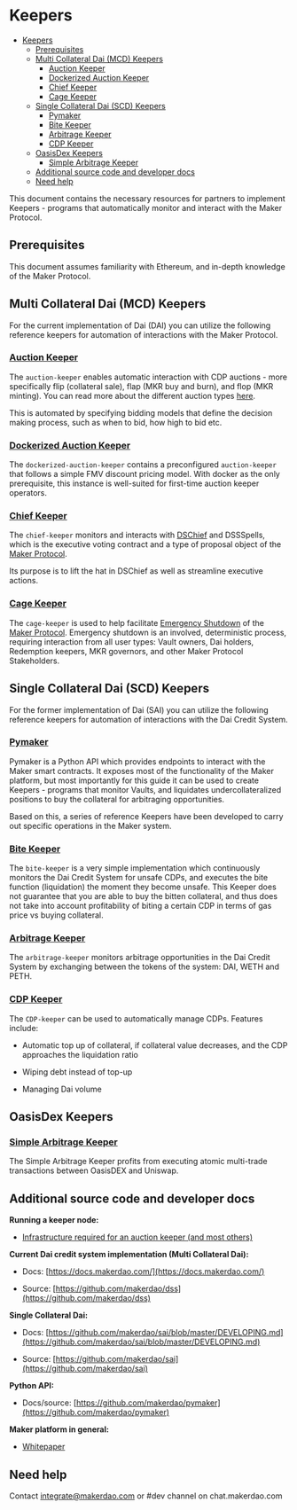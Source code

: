 # Keepers

- [Keepers](#keepers)
  - [Prerequisites](#prerequisites)
  - [Multi Collateral Dai (MCD) Keepers](#multi-collateral-dai-mcd-keepers)
    - [Auction Keeper](#auction-keeper)
    - [Dockerized Auction Keeper](#dockerized-auction-keeper)
    - [Chief Keeper](#chief-keeper)
    - [Cage Keeper](#cage-keeper)
  - [Single Collateral Dai (SCD) Keepers](#single-collateral-dai-scd-keepers)
    - [Pymaker](#pymaker)
    - [Bite Keeper](#bite-keeper)
    - [Arbitrage Keeper](#arbitrage-keeper)
    - [CDP Keeper](#cdp-keeper)
  - [OasisDex Keepers](#oasisdex-keepers)
    - [Simple Arbitrage Keeper](#simple-arbitrage-keeper)
  - [Additional source code and developer docs](#additional-source-code-and-developer-docs)
  - [Need help](#need-help)

This document contains the necessary resources for partners to implement Keepers - programs that automatically monitor and interact with the Maker Protocol.

## Prerequisites

This document assumes familiarity with Ethereum, and in-depth knowledge of the Maker Protocol.

## Multi Collateral Dai (MCD) Keepers

For the current implementation of Dai (DAI) you can utilize the following reference keepers for automation of interactions with the Maker Protocol.

### [Auction Keeper](https://github.com/makerdao/auction-keeper)

The `auction-keeper` enables automatic interaction with CDP auctions - more specifically flip (collateral sale), flap (MKR buy and burn), and flop (MKR minting). You can read more about the different auction types [here](https://docs.makerdao.com/auctions/the-auctions-of-the-maker-protocol).

This is automated by specifying bidding models that define the decision making process, such as when to bid, how high to bid etc.

### [Dockerized Auction Keeper](https://github.com/makerdao/dockerized-auction-keeper)

The `dockerized-auction-keeper` contains a preconfigured `auction-keeper` that follows a simple FMV discount pricing model. With docker as the only prerequisite, this instance is well-suited for first-time auction keeper operators.

### [Chief Keeper](https://github.com/makerdao/chief-keeper)

The `chief-keeper` monitors and interacts with [DSChief](https://github.com/dapphub/ds-chief) and DSSSpells, which is the executive voting contract and a type of proposal object of the [Maker Protocol](https://github.com/makerdao/dss).

Its purpose is to lift the hat in DSChief as well as streamline executive actions.

### [Cage Keeper](https://github.com/makerdao/cage-keeper)

The `cage-keeper` is used to help facilitate [Emergency Shutdown](https://docs.makerdao.com/smart-contract-modules/shutdown/the-emergency-shutdown-process-for-multi-collateral-dai-mcd) of the [Maker Protocol](https://github.com/makerdao/dss). Emergency shutdown is an involved, deterministic process, requiring interaction from all user types: Vault owners, Dai holders, Redemption keepers, MKR governors, and other Maker Protocol Stakeholders.

## Single Collateral Dai (SCD) Keepers

For the former implementation of Dai (SAI) you can utilize the following reference keepers for automation of interactions with the Dai Credit System.

### [Pymaker](https://github.com/makerdao/pymaker)

Pymaker is a Python API which provides endpoints to interact with the Maker smart contracts. It exposes most of the functionality of the Maker platform, but most importantly for this guide it can be used to create Keepers - programs that monitor Vaults, and liquidates undercollateralized positions to buy the collateral for arbitraging opportunities.

Based on this, a series of reference Keepers have been developed to carry out specific operations in the Maker system.

### [Bite Keeper](https://github.com/makerdao/bite-keeper)

The `bite-keeper` is a very simple implementation which continuously monitors the Dai Credit System for unsafe CDPs, and executes the bite function (liquidation) the moment they become unsafe. This Keeper does not guarantee that you are able to buy the bitten collateral, and thus does not take into account profitability of biting a certain CDP in terms of gas price vs buying collateral.

### [Arbitrage Keeper](https://github.com/makerdao/arbitrage-keeper)

The `arbitrage-keeper` monitors arbitrage opportunities in the Dai Credit System by exchanging between the tokens of the system: DAI, WETH and PETH.

### [CDP Keeper](https://github.com/makerdao/cdp-keeper)

The `CDP-keeper` can be used to automatically manage CDPs. Features include:

- Automatic top up of collateral, if collateral value decreases, and the CDP approaches the liquidation ratio

- Wiping debt instead of top-up

- Managing Dai volume

## OasisDex Keepers

### [Simple Arbitrage Keeper](https://github.com/makerdao/simple-arbitrage-keeper)

The Simple Arbitrage Keeper profits from executing atomic multi-trade transactions between OasisDEX and Uniswap.

## Additional source code and developer docs

**Running a keeper node:**

- [Infrastructure required for an auction keeper (and most others)](https://github.com/makerdao/auction-keeper#infrastructure)

**Current Dai credit system implementation (Multi Collateral Dai):**

- Docs: [https://docs.makerdao.com/](https://docs.makerdao.com/)

- Source: [https://github.com/makerdao/dss](https://github.com/makerdao/dss)

**Single Collateral Dai:**

- Docs: [https://github.com/makerdao/sai/blob/master/DEVELOPING.md](https://github.com/makerdao/sai/blob/master/DEVELOPING.md)

- Source: [https://github.com/makerdao/sai](https://github.com/makerdao/sai)

**Python API:**

- Docs/source: [https://github.com/makerdao/pymaker](https://github.com/makerdao/pymaker)

**Maker platform in general:**

- [Whitepaper](https://makerdao.com/whitepaper/)

## Need help

Contact [integrate@makerdao.com](mailto:integrate@makerdao.com) or #dev channel on chat.makerdao.com
